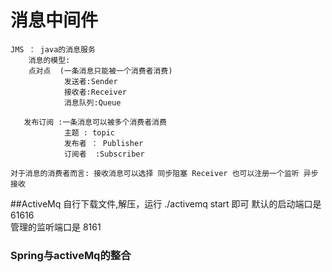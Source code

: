 # 消息中间件
	JMS ： java的消息服务
		消息的模型: 
		点对点  (一条消息只能被一个消费者消费)
				发送者:Sender
				接收者:Receiver
				消息队列:Queue

	   发布订阅 :一条消息可以被多个消费者消费
				主题 : topic
				发布者 ： Publisher
				订阅者  :Subscriber

	对于消息的消费者而言: 接收消息可以选择 同步阻塞 Receiver 也可以注册一个监听 异步接收
	
##ActiveMq 
	自行下载文件,解压，运行    ./activemq start 即可
	默认的启动端口是  61616   
	管理的监听端口是  8161



### Spring与activeMq的整合
	